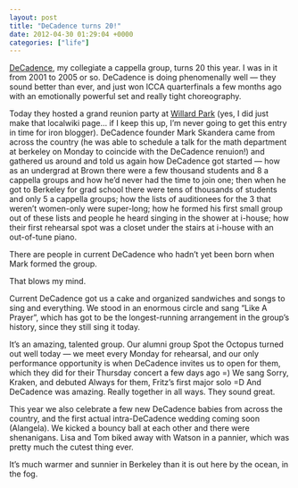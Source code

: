 ```yaml
---
layout: post
title: "DeCadence turns 20!"
date: 2012-04-30 01:29:04 +0000
categories: ["life"]
---
```


[DeCadence](http://decadence.berkeley.edu/), my collegiate a cappella group, turns 20 this year. I was in it from 2001 to 2005 or so. DeCadence is doing phenomenally well — they sound better than ever, and just won ICCA quarterfinals a few months ago with an emotionally powerful set and really tight choreography. 

Today they hosted a grand reunion party at [Willard Park](http://berkeleywiki.org/willard_park/) (yes, I did just make that localwiki page… if I keep this up, I’m never going to get this entry in time for iron blogger). DeCadence founder Mark Skandera came from across the country (he was able to schedule a talk for the math department at berkeley on Monday to coincide with the DeCadence renuion!) and gathered us around and told us again how DeCadence got started — how as an undergrad at Brown there were a few thousand students and 8 a cappella groups and how he’d never had the time to join one; then when he got to Berkeley for grad school there were tens of thousands of students and only 5 a cappella groups; how the lists of auditionees for the 3 that weren’t women-only were super-long; how he formed his first small group out of these lists and people he heard singing in the shower at i-house; how their first rehearsal spot was a closet under the stairs at i-house with an out-of-tune piano. 

There are people in current DeCadence who hadn’t yet been born when Mark formed the group. 

That blows my mind. 

Current DeCadence got us a cake and organized sandwiches and songs to sing and everything. We stood in an enormous circle and sang “Like A Prayer”, which has got to be the longest-running arrangement in the group’s history, since they still sing it today. 

It’s an amazing, talented group. Our alumni group Spot the Octopus turned out well today — we meet every Monday for rehearsal, and our only performance opportunity is when DeCadence invites us to open for them, which they did for their Thursday concert a few days ago =) We sang Sorry, Kraken, and debuted Always for them, Fritz’s first major solo =D And DeCadence was amazing. Really together in all ways. They sound great.

This year we also celebrate a few new DeCadence babies from across the country, and the first actual intra-DeCadence wedding coming soon (Alangela). We kicked a bouncy ball at each other and there were shenanigans. Lisa and Tom biked away with Watson in a pannier, which was pretty much the cutest thing ever. 

It’s much warmer and sunnier in Berkeley than it is out here by the ocean, in the fog.